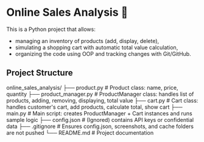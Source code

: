 
# Online Sales Analysis 🛒

This is a Python project that allows:
- managing an inventory of products (add, display, delete),
- simulating a shopping cart with automatic total value calculation,
- organizing the code using OOP and tracking changes with Git/GitHub.

## Project Structure
online_sales_analysis/
├── product.py # Product class: name, price, quantity
├── product_manager.py # ProductManager class: handles list of products, adding, removing, displaying, total value
├── cart.py # Cart class: handles customer's cart, add products, calculate total, show cart
├── main.py # Main script: creates ProductManager + Cart instances and runs sample logic
├── config.json # (Ignored) contains API keys or confidential data
├── .gitignore # Ensures config.json, screenshots, and cache folders are not pushed
└── README.md # Project documentation
